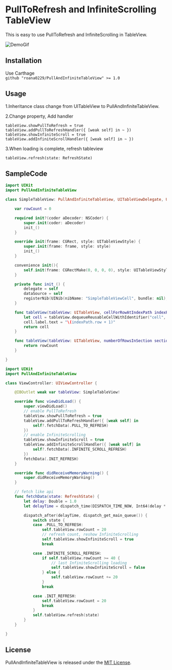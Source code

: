 # PullToRefresh and InfiniteScrolling TableView

This is easy to use PullToRefresh and InfiniteScrolling in TableView.

![DemoGif](https://raw.githubusercontent.com/roana0229/PullAndInfiniteTableView/master/dmeo.gif)

## Installation

Use Carthage  
`github "roana0229/PullAndInfiniteTableView" >= 1.0`  


## Usage

1.Inheritance class change from UITableView to PullAndInfiniteTableView.

2.Change property, Add handler
```
tableView.showPullToRefresh = true
tableView.addPullToRefreshHandler({ [weak self] in ~ })
tableView.showInfiniteScroll = true
tableView.addInfiniteScrollHandler({ [weak self] in ~ })
```

3.When loading is complete, refresh tableview
```
tableView.refresh(state: RefreshState)
```


## SampleCode

```SimpleTableView.swift
import UIKit
import PullAndInfiniteTableView

class SimpleTableView: PullAndInfiniteTableView, UITableViewDelegate, UITableViewDataSource {

    var rowCount = 0

    required init?(coder aDecoder: NSCoder) {
        super.init(coder: aDecoder)
        init_()
    }

    override init(frame: CGRect, style: UITableViewStyle) {
        super.init(frame: frame, style: style)
        init_()
    }

    convenience init(){
        self.init(frame: CGRectMake(0, 0, 0, 0), style: UITableViewStyle.Plain)
    }

    private func init_() {
        delegate = self
        dataSource = self
        registerNib(UINib(nibName: "SimpleTableViewCell", bundle: nil), forCellReuseIdentifier: "cell")
    }

    func tableView(tableView: UITableView, cellForRowAtIndexPath indexPath: NSIndexPath) -> UITableViewCell {
        let cell = tableView.dequeueReusableCellWithIdentifier("cell", forIndexPath: indexPath) as! SimpleTableViewCell
        cell.label.text = "\(indexPath.row + 1)"
        return cell
    }

    func tableView(tableView: UITableView, numberOfRowsInSection section: Int) -> Int {
        return rowCount
    }

}

```

```ViewController.swift
import UIKit
import PullAndInfiniteTableView

class ViewController: UIViewController {

    @IBOutlet weak var tableView: SimpleTableView!

    override func viewDidLoad() {
        super.viewDidLoad()
        // enable PullToRefresh
        tableView.showPullToRefresh = true
        tableView.addPullToRefreshHandler({ [weak self] in
            self?.fetchData(.PULL_TO_REFRESH)
        })
        // enable InfiniteScrolling
        tableView.showInfiniteScroll = true
        tableView.addInfiniteScrollHandler({ [weak self] in
            self?.fetchData(.INFINITE_SCROLL_REFRESH)
        })
        fetchData(.INIT_REFRESH)
    }

    override func didReceiveMemoryWarning() {
        super.didReceiveMemoryWarning()
    }

    // fetch like api
    func fetchData(state: RefreshState) {
        let delay: Double = 1.0
        let delayTime = dispatch_time(DISPATCH_TIME_NOW, Int64(delay * Double(NSEC_PER_SEC)))

        dispatch_after(delayTime, dispatch_get_main_queue()) {
            switch state {
            case .PULL_TO_REFRESH:
                self.tableView.rowCount = 20
                // refresh count, reshow InfiniteScrolling
                self.tableView.showInfiniteScroll = true
                break

            case .INFINITE_SCROLL_REFRESH:
                if self.tableView.rowCount >= 40 {
                    // last InfiniteScrolling loading
                    self.tableView.showInfiniteScroll = false
                } else {
                    self.tableView.rowCount += 20
                }
                break

            case .INIT_REFRESH:
                self.tableView.rowCount = 20
                break
            }
            self.tableView.refresh(state)
        }
    }

}

```

## License

PullAndInfiniteTableView is released under the [MIT License](LICENSE).
